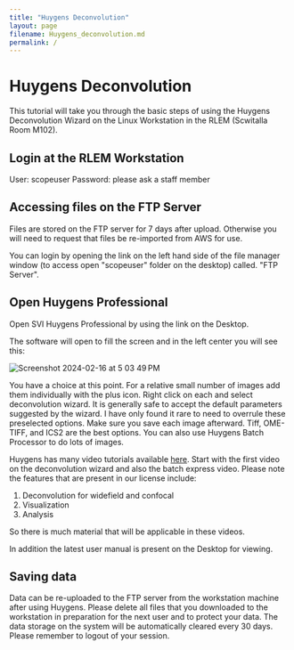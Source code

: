 ```yaml
---
title: "Huygens Deconvolution"
layout: page
filename: Huygens_deconvolution.md
permalink: /
--- 
```


# Huygens Deconvolution

This tutorial will take you through the basic steps of using the Huygens Deconvolution Wizard on the Linux Workstation in the RLEM (Scwitalla Room M102).

## Login at the RLEM Workstation
User: scopeuser
Password:  please ask a staff member

## Accessing files on the FTP Server

Files are stored on the FTP server for 7 days after upload.  Otherwise you will need to request that files be re-imported from AWS for use. 

You can login by opening the link on the left hand side of the file manager window (to access open "scopeuser" folder on the desktop) called. "FTP Server".

## Open Huygens Professional

Open SVI Huygens Professional by using the link on the Desktop. 

The software will open to fill the screen and in the left center you will see this:

![Screenshot 2024-02-16 at 5 03 49 PM](https://github.com/SLU-RMHC/SLU-RLEM-User-Documentation/assets/79376557/da55ba62-f850-4c4f-a9f2-92ec4b6502b0)

You have a choice at this point.  For a relative small number of images add them individually with the plus icon.  Right click on each and select deconvolution wizard.  It is generally safe to accept the default parameters suggested by the wizard.  I have only found it rare to need to overrule these preselected options.  Make sure you save each image afterward.  Tiff, OME-TIFF, and ICS2 are the best options.  You can also use Huygens Batch Processor to do lots of images.  

Huygens has many video tutorials available [here](https://svi.nl/Webinars).  Start with the first video on the deconvolution wizard and also the batch express video.  Please note the features that are present in our license include:
1.  Deconvolution for widefield and confocal
2.  Visualization
3.  Analysis

So there is much material that will be applicable in these videos.  

In addition the latest user manual is present on the Desktop for viewing.

## Saving data

Data can be re-uploaded to the FTP server from the workstation machine after using Huygens.  Please delete all files that you downloaded to the workstation in preparation for the next user and to protect your data.  The data storage on the system will be automatically cleared every 30 days.  Please remember to logout of your session.









